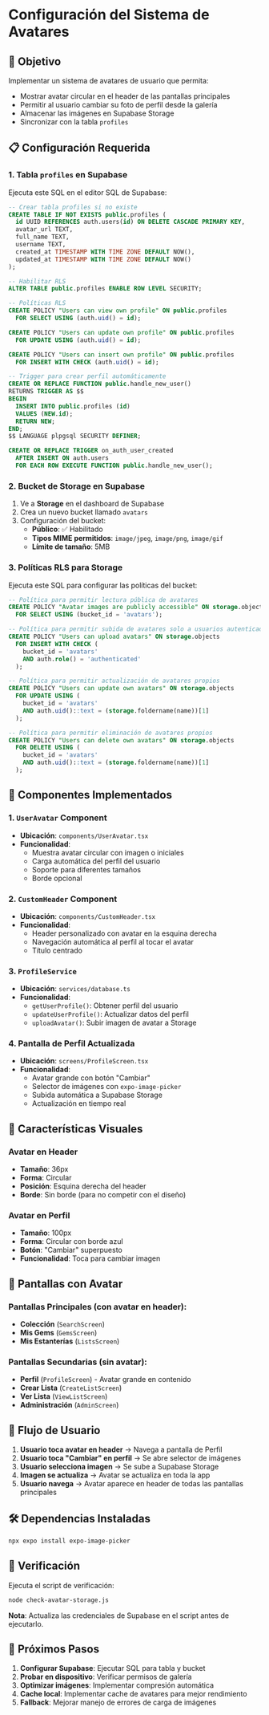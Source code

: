 # Configuración del Sistema de Avatares

## 🎯 Objetivo
Implementar un sistema de avatares de usuario que permita:
- Mostrar avatar circular en el header de las pantallas principales
- Permitir al usuario cambiar su foto de perfil desde la galería
- Almacenar las imágenes en Supabase Storage
- Sincronizar con la tabla `profiles`

## 📋 Configuración Requerida

### 1. Tabla `profiles` en Supabase

Ejecuta este SQL en el editor SQL de Supabase:

```sql
-- Crear tabla profiles si no existe
CREATE TABLE IF NOT EXISTS public.profiles (
  id UUID REFERENCES auth.users(id) ON DELETE CASCADE PRIMARY KEY,
  avatar_url TEXT,
  full_name TEXT,
  username TEXT,
  created_at TIMESTAMP WITH TIME ZONE DEFAULT NOW(),
  updated_at TIMESTAMP WITH TIME ZONE DEFAULT NOW()
);

-- Habilitar RLS
ALTER TABLE public.profiles ENABLE ROW LEVEL SECURITY;

-- Políticas RLS
CREATE POLICY "Users can view own profile" ON public.profiles
  FOR SELECT USING (auth.uid() = id);

CREATE POLICY "Users can update own profile" ON public.profiles
  FOR UPDATE USING (auth.uid() = id);

CREATE POLICY "Users can insert own profile" ON public.profiles
  FOR INSERT WITH CHECK (auth.uid() = id);

-- Trigger para crear perfil automáticamente
CREATE OR REPLACE FUNCTION public.handle_new_user()
RETURNS TRIGGER AS $$
BEGIN
  INSERT INTO public.profiles (id)
  VALUES (NEW.id);
  RETURN NEW;
END;
$$ LANGUAGE plpgsql SECURITY DEFINER;

CREATE OR REPLACE TRIGGER on_auth_user_created
  AFTER INSERT ON auth.users
  FOR EACH ROW EXECUTE FUNCTION public.handle_new_user();
```

### 2. Bucket de Storage en Supabase

1. Ve a **Storage** en el dashboard de Supabase
2. Crea un nuevo bucket llamado `avatars`
3. Configuración del bucket:
   - **Público**: ✅ Habilitado
   - **Tipos MIME permitidos**: `image/jpeg`, `image/png`, `image/gif`
   - **Límite de tamaño**: 5MB

### 3. Políticas RLS para Storage

Ejecuta este SQL para configurar las políticas del bucket:

```sql
-- Política para permitir lectura pública de avatares
CREATE POLICY "Avatar images are publicly accessible" ON storage.objects
  FOR SELECT USING (bucket_id = 'avatars');

-- Política para permitir subida de avatares solo a usuarios autenticados
CREATE POLICY "Users can upload avatars" ON storage.objects
  FOR INSERT WITH CHECK (
    bucket_id = 'avatars' 
    AND auth.role() = 'authenticated'
  );

-- Política para permitir actualización de avatares propios
CREATE POLICY "Users can update own avatars" ON storage.objects
  FOR UPDATE USING (
    bucket_id = 'avatars' 
    AND auth.uid()::text = (storage.foldername(name))[1]
  );

-- Política para permitir eliminación de avatares propios
CREATE POLICY "Users can delete own avatars" ON storage.objects
  FOR DELETE USING (
    bucket_id = 'avatars' 
    AND auth.uid()::text = (storage.foldername(name))[1]
  );
```

## 🔧 Componentes Implementados

### 1. `UserAvatar` Component
- **Ubicación**: `components/UserAvatar.tsx`
- **Funcionalidad**: 
  - Muestra avatar circular con imagen o iniciales
  - Carga automática del perfil del usuario
  - Soporte para diferentes tamaños
  - Borde opcional

### 2. `CustomHeader` Component
- **Ubicación**: `components/CustomHeader.tsx`
- **Funcionalidad**:
  - Header personalizado con avatar en la esquina derecha
  - Navegación automática al perfil al tocar el avatar
  - Título centrado

### 3. `ProfileService`
- **Ubicación**: `services/database.ts`
- **Funcionalidad**:
  - `getUserProfile()`: Obtener perfil del usuario
  - `updateUserProfile()`: Actualizar datos del perfil
  - `uploadAvatar()`: Subir imagen de avatar a Storage

### 4. Pantalla de Perfil Actualizada
- **Ubicación**: `screens/ProfileScreen.tsx`
- **Funcionalidad**:
  - Avatar grande con botón "Cambiar"
  - Selector de imágenes con `expo-image-picker`
  - Subida automática a Supabase Storage
  - Actualización en tiempo real

## 🎨 Características Visuales

### Avatar en Header
- **Tamaño**: 36px
- **Forma**: Circular
- **Posición**: Esquina derecha del header
- **Borde**: Sin borde (para no competir con el diseño)

### Avatar en Perfil
- **Tamaño**: 100px
- **Forma**: Circular con borde azul
- **Botón**: "Cambiar" superpuesto
- **Funcionalidad**: Toca para cambiar imagen

## 📱 Pantallas con Avatar

### Pantallas Principales (con avatar en header):
- **Colección** (`SearchScreen`)
- **Mis Gems** (`GemsScreen`)
- **Mis Estanterías** (`ListsScreen`)

### Pantallas Secundarias (sin avatar):
- **Perfil** (`ProfileScreen`) - Avatar grande en contenido
- **Crear Lista** (`CreateListScreen`)
- **Ver Lista** (`ViewListScreen`)
- **Administración** (`AdminScreen`)

## 🔄 Flujo de Usuario

1. **Usuario toca avatar en header** → Navega a pantalla de Perfil
2. **Usuario toca "Cambiar" en perfil** → Se abre selector de imágenes
3. **Usuario selecciona imagen** → Se sube a Supabase Storage
4. **Imagen se actualiza** → Avatar se actualiza en toda la app
5. **Usuario navega** → Avatar aparece en header de todas las pantallas principales

## 🛠️ Dependencias Instaladas

```bash
npx expo install expo-image-picker
```

## 🧪 Verificación

Ejecuta el script de verificación:

```bash
node check-avatar-storage.js
```

**Nota**: Actualiza las credenciales de Supabase en el script antes de ejecutarlo.

## 🎯 Próximos Pasos

1. **Configurar Supabase**: Ejecutar SQL para tabla y bucket
2. **Probar en dispositivo**: Verificar permisos de galería
3. **Optimizar imágenes**: Implementar compresión automática
4. **Cache local**: Implementar cache de avatares para mejor rendimiento
5. **Fallback**: Mejorar manejo de errores de carga de imágenes 